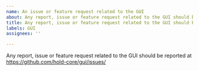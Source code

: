 ```yaml
---
name: An issue or feature request related to the GUI
about: Any report, issue or feature request related to the GUI should be reported at https://github.com/hold-core/gui/issues/
title: Any report, issue or feature request related to the GUI should be reported at https://github.com/hold-core/gui/issues/
labels: GUI
assignees: ''

---
```


Any report, issue or feature request related to the GUI should be reported at
https://github.com/hold-core/gui/issues/
